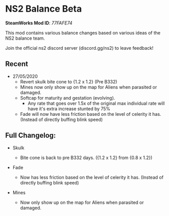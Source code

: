 # NS2 Balance Beta
**SteamWorks Mod ID**: *77FAFE74*

This mod contains various balance changes based on various ideas of the NS2 balance team.

Join the official ns2 discord server (discord.gg/ns2) to leave feedback!

## Recent

- 27/05/2020
    - Revert skulk bite cone to {1.2 x 1.2} (Pre B332)
    - Mines now only show up on the map for Aliens when parasited or damaged.
    - Softcap for maturity and gestation (evolving).
        - Any rate that goes over 1.5x of the original max individual rate will have it's extra increase stunted by 75%
    - Fade will now have less friction based on the level of celerity it has. (Instead of directly buffing blink speed)
    
## Full Changelog:

- Skulk
    - Bite cone is back to pre B332 days. ({1.2 x 1.2} from {0.8 x 1.2})
    
- Fade
    - Now has less friction based on the level of celerity it has. (Instead of directly buffing blink speed)
    
- Mines
    - Now only show up on the map for Aliens when parasited or damaged.
